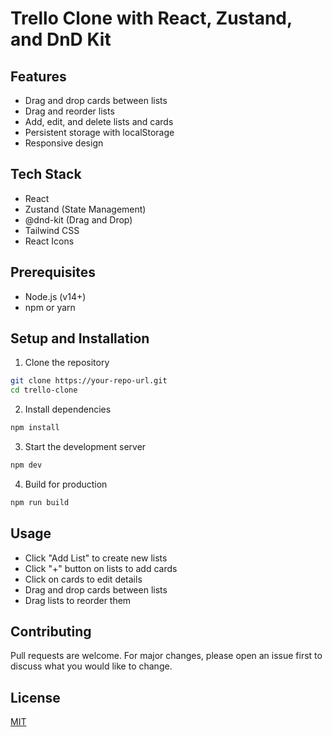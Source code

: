 # Trello Clone with React, Zustand, and DnD Kit

## Features

- Drag and drop cards between lists
- Drag and reorder lists
- Add, edit, and delete lists and cards
- Persistent storage with localStorage
- Responsive design

## Tech Stack

- React
- Zustand (State Management)
- @dnd-kit (Drag and Drop)
- Tailwind CSS
- React Icons

## Prerequisites

- Node.js (v14+)
- npm or yarn

## Setup and Installation

1. Clone the repository

```bash
git clone https://your-repo-url.git
cd trello-clone
```

2. Install dependencies

```bash
npm install
```

3. Start the development server

```bash
npm dev
```

4. Build for production

```bash
npm run build
```

## Usage

- Click "Add List" to create new lists
- Click "+" button on lists to add cards
- Click on cards to edit details
- Drag and drop cards between lists
- Drag lists to reorder them

## Contributing

Pull requests are welcome. For major changes, please open an issue first to discuss what you would like to change.

## License

[MIT](https://choosealicense.com/licenses/mit/)
